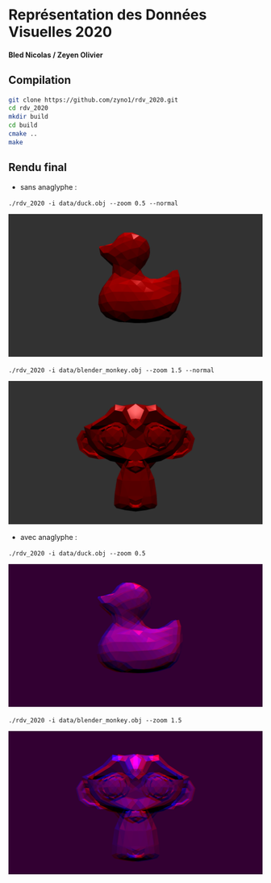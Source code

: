 # Représentation des Données Visuelles 2020
#### Bled Nicolas / Zeyen Olivier

## Compilation

```sh
git clone https://github.com/zyno1/rdv_2020.git
cd rdv_2020
mkdir build
cd build
cmake ..
make
```


## Rendu final

* sans anaglyphe : 

`./rdv_2020 -i data/duck.obj --zoom 0.5 --normal`

![Duck](images/res1ducknormal.png)

`./rdv_2020 -i data/blender_monkey.obj --zoom 1.5 --normal`

![Monkey](images/res1monkeynormal.png)

* avec anaglyphe : 

`./rdv_2020 -i data/duck.obj --zoom 0.5`

![Duck](images/res1duckanagly.png)

`./rdv_2020 -i data/blender_monkey.obj --zoom 1.5`

![Monkey](images/res1monkeyanagly.png)

